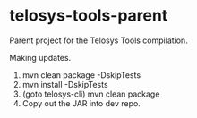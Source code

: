 telosys-tools-parent
====================

Parent project for the Telosys Tools compilation.


Making updates.

1. mvn clean package -DskipTests
2. mvn install -DskipTests
3. (goto telosys-cli) mvn clean package
4. Copy out the JAR into dev repo.
